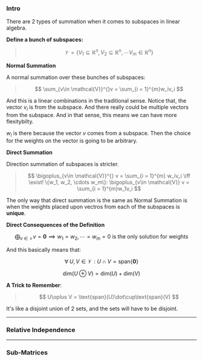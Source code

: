 ### **Intro**

There are 2 types of summation when it comes to subspaces in linear algebra. 

**Define a bunch of subspaces:** 

> $$
> \mathcal{V} = \{
>     V_1\subseteq \mathbb{R}^{n}, V_2 \subseteq \mathbb{R}^n, \cdots V_m \in \mathbb{R}^n
> \} 
> $$

**Normal Summation**

A normal summation over these bunches of subspaces: 

> $$
> \sum_{v\in \mathcal{V}}^{}v = 
> \sum_{i = 1}^{m}w_iv_i 
> $$

And this is a linear combinations in the traditional sense. Notice that, the vector $v_i$ is from the subspace. And there really could be multiple vectors from the subspace. And in that sense, this means we can have more flexitybilty. 

$w_i$ is there because the vector $v$ comes from a subspace. Then the choice for the weights on the vector is going to be arbitrary. 

**Direct Summation**

Direction summation of subspaces is stricter. 

> $$
> \bigoplus_{v\in \mathcal{V}}^{}  v = \sum_{i = 1}^{m} w_iv_i \iff 
> \exist! \{w_1, w_2, \cdots w_m\}: \bigoplus_{v\in \mathcal{V}} v = \sum_{i = 1}^{m}w_1v_i
> $$

The only way that direct summation is the same as Normal Summation is when the weights placed upon vectros from each of the subspaces is **unique**. 

**Direct Consequences of the Definition**

$$
\bigoplus_{v\in \mathcal{V}} v = \mathbf{0} \implies w_1 = w_2, \cdots = w_m = 0 \text{ is the only solution for weights}
$$

And this basically means that: 

$$
\forall\; U, V \in \mathcal{V}: U \cap V = \text{span}\{\mathbf{0}\}
$$


$$
\text{dim}(U\oplus V) = \text{dim}(U) + \text{dim}(V)
$$

**A Trick to Remember**: 

> $$
> U\oplus V = \text{span}(U)\dot\cup\text{span}(V)
> $$

It's like a disjoint union of 2 sets, and the sets will have to be disjoint. 

---

### **Relative Independence**

---
### **Sub-Matrices**



